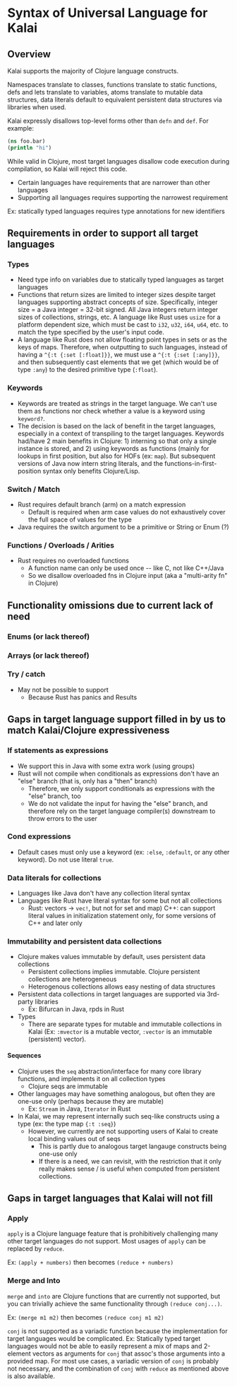 # Syntax of Universal Language for Kalai
<!-- https://xkcd.com/927/ -->

## Overview

Kalai supports the majority of Clojure language constructs.

Namespaces translate to classes,
functions translate to static functions,
defs and lets translate to variables,
atoms translate to mutable data structures,
data literals default to equivalent persistent data structures via libraries when used.

Kalai expressly disallows top-level forms other than `defn` and `def`.
For example:

```clojure
(ns foo.bar)
(println "hi")
```

While valid in Clojure,
most target languages disallow code execution during compilation,
so Kalai will reject this code.

* Certain languages have requirements that are narrower than other languages
* Supporting all languages requires supporting the narrowest requirement

Ex: statically typed languages requires type annotations for new identifiers

## Requirements in order to support all target languages

### Types

* Need type info on variables due to statically typed languages as target languages
* Functions that return sizes are limited to integer sizes despite target languages supporting
abstract concepts of size. Specifically, integer size = a Java integer = 32-bit signed. All
  Java integers return integer sizes of collections, strings, etc. A language like Rust uses `usize`
  for a platform dependent size, which must be cast to `i32`, `u32`, `i64`, `u64`, etc. to match the
  type specified by the user's input code.
* A language like Rust does not allow floating point types in sets or as the keys of maps. 
  Therefore, when outputting to such languages, instead of having a `^{:t {:set [:float]}}`, we must use a `^{:t {:set [:any]}}`, and then subsequently cast elements that we get (which would be of type `:any`) to the desired primitive type (`:float`). 
  
### Keywords

* Keywords are treated as strings in the target language.
We can't use them as functions nor check whether a value is a keyword using `keyword?`.
* The decision is based on the lack of benefit in the target languages, especially in a context of transpiling to the target languages.
Keywords had/have 2 main benefits in Clojure: 1) interning so that only a single instance is stored, and 2) using keywords as functions (mainly for lookups in first position, but also for HOFs (ex: `map`).
  But subsequent versions of Java now intern string literals, and the functions-in-first-position syntax only benefits Clojure/Lisp.

### Switch / Match

* Rust requires default branch (arm) on a match expression
  * Default is required when arm case values do not exhaustively cover the full space of values for the type
* Java requires the switch argument to be a primitive or String or Enum (?)

### Functions / Overloads / Arities

* Rust requires no overloaded functions
  - A function name can only be used once -- like C, not like C++/Java
  - So we disallow overloaded fns in Clojure input (aka a "multi-arity fn" in Clojure) 

## Functionality omissions due to current lack of need 

### Enums (or lack thereof)

### Arrays (or lack thereof)

### Try / catch

* May not be possible to support
  * Because Rust has panics and Results

## Gaps in target language support filled in by us to match Kalai/Clojure expressiveness

### If statements as expressions

* We support this in Java with some extra work (using groups)
* Rust will not compile when conditionals as expressions don't have
  an "else" branch (that is, only has a "then" branch)
  - Therefore, we only support conditionals as expressions with the "else" branch, too
  - We do not validate the input for having the "else" branch, and therefore rely on the target language compiler(s) downstream to throw errors to the user 
  
### Cond expressions

* Default cases must only use a keyword (ex: `:else`, `:default`, or any other keyword). Do not use literal `true`.

### Data literals for collections

* Languages like Java don't have any collection literal syntax
* Languages like Rust have literal syntax for some but not all collections
  * Rust: vectors -> `vec!`, but not for set and map)
    C++: can support literal values in initialization statement only, for some versions of C++ and later only

### Immutability and persistent data collections

* Clojure makes values immutable by default, uses persistent data collections
  - Persistent collections implies immutable. Clojure persistent collections are heterogeneous
  - Heterogenous collections allows easy nesting of data structures
* Persistent data collections in target languages are supported via 3rd-party libraries
  - Ex: Bifurcan in Java, rpds in Rust
* Types
  - There are separate types for mutable and immutable collections in Kalai (Ex: `:mvector` is a mutable vector, `:vector` is an immutable (persistent) vector).
  
#### Sequences
  
* Clojure uses the `seq` abstraction/interface for many core library functions, and implements it on all collection types
  - Clojure seqs are immutable
* Other languages may have something analogous, but often they are one-use only (perhaps because they are mutable)
  - Ex: `Stream` in Java, `Iterator` in Rust
* In Kalai, we may represent internally such seq-like constructs using a type (ex: the type map `{:t :seq}`)
  - However, we currently are not supporting users of Kalai to create local binding values out of seqs
    * This is partly due to analogous target langauge constructs being one-use only
    * If there is a need, we can revisit, with the restriction that it only really makes sense / is useful when computed from persistent collections.
  
## Gaps in target languages that Kalai will not fill

### Apply

`apply` is a Clojure language feature that is prohibitively challenging many other target languages do not support.
Most usages of `apply` can be replaced by `reduce`.

Ex: `(apply + numbers)` then becomes `(reduce + numbers)`

### Merge and Into

`merge` and `into` are Clojure functions that are currently not supported, but you can trivially achieve the same functionality through `(reduce conj...)`.

Ex: `(merge m1 m2)` then becomes `(reduce conj m1 m2)`

`conj` is not supported as a variadic function because the implementation for target languages would be complicated.
Ex: Statically typed target languages would not be able to easily represent a mix of maps and 2-element vectors as arguments for `conj` that assoc's those arguments into a provided map.
For most use cases, a variadic version of `conj` is probably not necessary, and the combination of `conj` with `reduce` as mentioned above is also available.